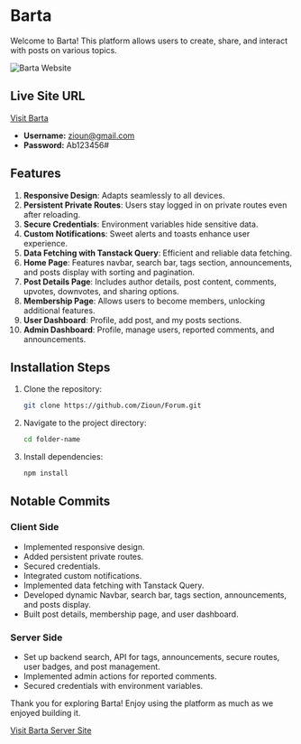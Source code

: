 # Barta

Welcome to Barta! This platform allows users to create, share, and interact with posts on various topics.

![Barta Website](https://i.ibb.co/hcmRW8M/Untitled-design.png)

## Live Site URL

[Visit Barta](https://forum-b54c7.web.app/)
- **Username:** zioun@gmail.com
- **Password:** Ab123456#

## Features

1. **Responsive Design**: Adapts seamlessly to all devices.
2. **Persistent Private Routes**: Users stay logged in on private routes even after reloading.
3. **Secure Credentials**: Environment variables hide sensitive data.
4. **Custom Notifications**: Sweet alerts and toasts enhance user experience.
5. **Data Fetching with Tanstack Query**: Efficient and reliable data fetching.
6. **Home Page**: Features navbar, search bar, tags section, announcements, and posts display with sorting and pagination.
7. **Post Details Page**: Includes author details, post content, comments, upvotes, downvotes, and sharing options.
8. **Membership Page**: Allows users to become members, unlocking additional features.
9. **User Dashboard**: Profile, add post, and my posts sections.
10. **Admin Dashboard**: Profile, manage users, reported comments, and announcements.

## Installation Steps

1. Clone the repository:
    ```sh
    git clone https://github.com/Zioun/Forum.git
    ```
2. Navigate to the project directory:
    ```sh
    cd folder-name
    ```
3. Install dependencies:
    ```sh
    npm install
    ```

## Notable Commits

### Client Side
- Implemented responsive design.
- Added persistent private routes.
- Secured credentials.
- Integrated custom notifications.
- Implemented data fetching with Tanstack Query.
- Developed dynamic Navbar, search bar, tags section, announcements, and posts display.
- Built post details, membership page, and user dashboard.

### Server Side
- Set up backend search, API for tags, announcements, secure routes, user badges, and post management.
- Implemented admin actions for reported comments.
- Secured credentials with environment variables.

Thank you for exploring Barta! Enjoy using the platform as much as we enjoyed building it.

[Visit Barta Server Site](https://github.com/Zioun/Assignment-12-Server)
